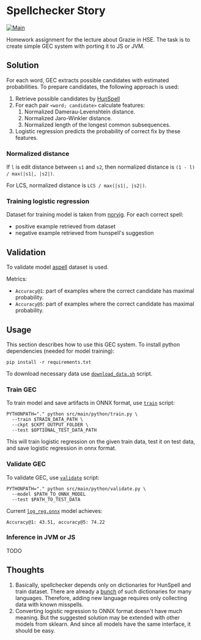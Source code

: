 # Spellchecker Story

[![Main](https://github.com/SpirinEgor/spellchecker_story/actions/workflows/main.yaml/badge.svg)](https://github.com/SpirinEgor/spellchecker_story/actions/workflows/main.yaml)

Homework assignment for the lecture about Grazie in HSE.
The task is to create simple GEC system with porting it to JS or JVM.

## Solution

For each word, GEC extracts possible candidates with estimated probabilities.
To prepare candidates, the following approach is used:
1. Retrieve possible candidates by [HunSpell](http://hunspell.github.io/)
2. For each pair `<word; candidate>` calculate features:
   1. Normalized Damerau-Levenshtein distance.
   2. Normalized Jaro-Winkler distance.
   3. Normalized length of the longest common subsequences.
3. Logistic regression predicts the probability of correct fix by these features.

### Normalized distance

If `l` is edit distance between `s1` and `s2`,
then normalized distance is `(1 - l) / max(|s1|, |s2|)`.

For LCS, normalized distance is `LCS / max(|s1|, |s2|)`.

### Training logistic regression

Dataset for training model is taken from [norvig](https://www.norvig.com/ngrams/spell-errors.txt).
For each correct spell:
- positive example retrieved from dataset
- negative example retrieved from hunspell's suggestion

## Validation

To validate model [aspell](http://aspell.net/test/cur/) dataset is used.

Metrics:
- `Accuracy@1`: part of examples where the correct candidate has maximal probability.
- `Accuracy@5`: part of examples where the correct candidate has maximal probability.

## Usage

This section describes how to use this GEC system.
To install python dependencies (needed for model training):
```shell
pip install -r requirements.txt
```

To download necessary data use [`download_data.sh`](download_data.sh) script.

### Train GEC

To train model and save artifacts in ONNX format,
use [`train`](src/main/python/train.py) script:
```shell
PYTHONPATH="." python src/main/python/train.py \
  --train $TRAIN_DATA_PATH \
  --ckpt $CKPT_OUTPUT_FOLDER \
  --test $OPTIONAL_TEST_DATA_PATH
```
This will train logistic regression on the given train data,
test it on test data, and save logistic regression in onnx format.

### Validate GEC

To validate GEC, use [`validate`](src/main/python/validate.py) script:
```shell
PYTHONPATH="." python src/main/python/validate.py \
  --model $PATH_TO_ONNX_MODEL
  --test $PATH_TO_TEST_DATA
```

Current [`log_reg.onnx`](checkpoints/log_reg.onnx) model achieves:
```
Accuracy@1: 43.51, accuracy@5: 74.22
```

### Inference in JVM or JS

TODO

## Thoughts

1. Basically, spellchecker depends only on dictionaries for HunSpell and train dataset.
There are already a [bunch](https://github.com/wooorm/dictionaries) of such dictionaries for many languages.
Therefore, adding new language requires only collecting data with known misspells.
2. Converting logistic regression to ONNX format doesn't have much meaning.
But the suggested solution may be extended with other models from sklearn.
And since all models have the same interface, it should be easy.
